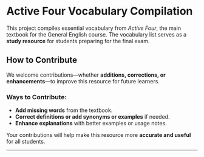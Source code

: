 # Active Four Vocabulary Compilation  

This project compiles essential vocabulary from *Active Four*, the main textbook for the General English course. The vocabulary list serves as a **study resource** for students preparing for the final exam.  

## How to Contribute  
We welcome contributions—whether **additions, corrections, or enhancements**—to improve this resource for future learners.  

### Ways to Contribute:  
- **Add missing words** from the textbook.  
- **Correct definitions or add synonyms or examples** if needed.  
- **Enhance explanations** with better examples or usage notes.  

Your contributions will help make this resource more **accurate and useful** for all students.  

---  
